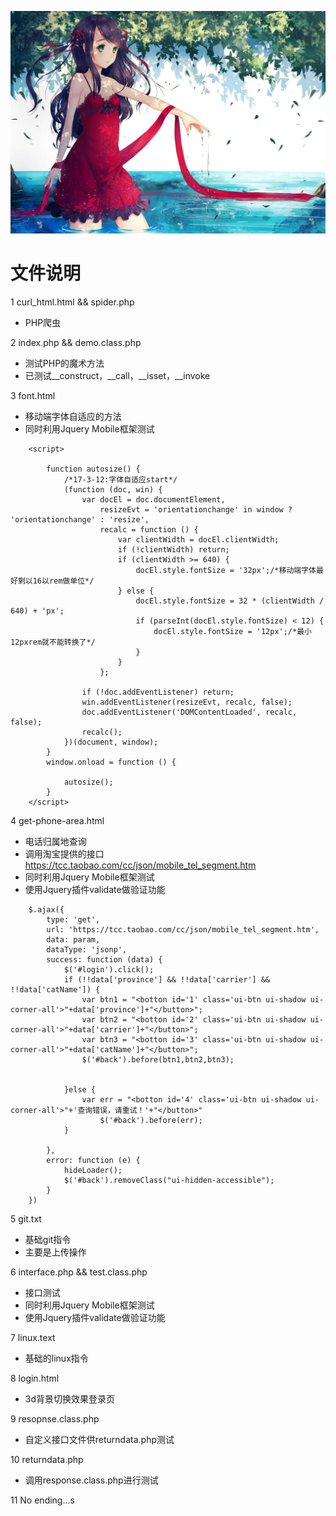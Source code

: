 ![top_img](https://github.com/a279623002/zero/blob/master/images/top_img.jpg)

# 文件说明
1 curl_html.html && spider.php
* PHP爬虫

2 index.php && demo.class.php
* 测试PHP的魔术方法
* 已测试__construct，__call，__isset，__invoke

3 font.html
* 移动端字体自适应的方法
* 同时利用Jquery Mobile框架测试

```
    <script>

        function autosize() {
            /*17-3-12:字体自适应start*/
            (function (doc, win) {
                var docEl = doc.documentElement,
                    resizeEvt = 'orientationchange' in window ? 'orientationchange' : 'resize',
                    recalc = function () {
                        var clientWidth = docEl.clientWidth;
                        if (!clientWidth) return;
                        if (clientWidth >= 640) {
                            docEl.style.fontSize = '32px';/*移动端字体最好剩以16以rem做单位*/
                        } else {
                            docEl.style.fontSize = 32 * (clientWidth / 640) + 'px';
                            if (parseInt(docEl.style.fontSize) < 12) {
                                docEl.style.fontSize = '12px';/*最小12pxrem就不能转换了*/
                            }
                        }
                    };

                if (!doc.addEventListener) return;
                win.addEventListener(resizeEvt, recalc, false);
                doc.addEventListener('DOMContentLoaded', recalc, false);
                recalc();
            })(document, window);
        }
        window.onload = function () {

            autosize();
        }
    </script>
```

4 get-phone-area.html

* 电话归属地查询
* 调用淘宝提供的接口 https://tcc.taobao.com/cc/json/mobile_tel_segment.htm
* 同时利用Jquery Mobile框架测试
* 使用Jquery插件validate做验证功能

```
    $.ajax({
        type: 'get',
        url: 'https://tcc.taobao.com/cc/json/mobile_tel_segment.htm',
        data: param,
        dataType: 'jsonp',
        success: function (data) {
            $('#login').click();
            if (!!data['province'] && !!data['carrier'] && !!data['catName']) {
                var btn1 = "<botton id='1' class='ui-btn ui-shadow ui-corner-all'>"+data['province']+"</button>";
                var btn2 = "<botton id='2' class='ui-btn ui-shadow ui-corner-all'>"+data['carrier']+"</button>";
                var btn3 = "<botton id='3' class='ui-btn ui-shadow ui-corner-all'>"+data['catName']+"</button>";
                $('#back').before(btn1,btn2,btn3);


            }else {
                var err = "<botton id='4' class='ui-btn ui-shadow ui-corner-all'>"+'查询错误，请重试！'+"</button>"
                    $('#back').before(err);
            }

        },
        error: function (e) {
            hideLoader();
            $('#back').removeClass("ui-hidden-accessible");
        }
    })
```

5 git.txt

* 基础git指令
* 主要是上传操作

6 interface.php && test.class.php

* 接口测试
* 同时利用Jquery Mobile框架测试
* 使用Jquery插件validate做验证功能

7 linux.text

* 基础的linux指令

8 login.html

* 3d背景切换效果登录页

9 resopnse.class.php

* 自定义接口文件供returndata.php测试

10 returndata.php

* 调用response.class.php进行测试

11 No ending...s


